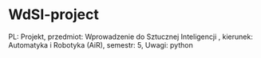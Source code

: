 # WdSI-project
PL: Projekt, przedmiot: Wprowadzenie do Sztucznej Inteligencji , kierunek: Automatyka i Robotyka (AiR), semestr: 5, Uwagi: python
